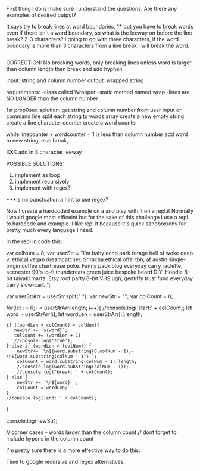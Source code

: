 First thing I do is make sure I understand the questions. 
Are there any examples of desired output?

It says try to break lines at word boundaries, ** but you have to break words even if there isn't a word boundary, so what is the leeway on before the line break? 2-3 characters?  I going to go with three characters, if the word boundary is more than 3 characters from a line break I will break the word.
***
CORRECTION: No breaking words, only breaking lines unless word is larger than column length then break and add hyphen

input: string and column number
output: wrapped string

requirements: 
-class called Wrapper
-static method named wrap
-lines are NO LONGER than the column number

1st prop0sed solution:
get string and column number from user input or command line
split each string to words array
create a new empty string
create a line character counter
create a word counter

while linecounter + wordcounter + 1 is less than column number add word to new string, else break,

XXX  add in 3 character leeway

POSSIBLE SOLUTIONS:

1. implement as loop 
2. implement recursively
3. implement with regex?

***Is no punctuation a hint to use regex? 

Now I create a hardcoded example on a and play with it on a repl.it
Normally I would google most efficeint
but for the sake of this challenge I use a repl to hardcode and example.
I like repl.it because it's quick sandbox/env for pretty much every language I need. 

In the repl in code this:

var colNum = 8;
var userStr = "I'm baby echo park forage hell of woke deep v, ethical vegan dreamcatcher. Sriracha ethical offal tbh, af austin single-origin coffee chartreuse poke. Fanny pack blog everyday carry raclette, scenester 90's lo-fi thundercats green juice bespoke beard DIY. Hoodie 8-bit taiyaki marfa. Etsy roof party 8-bit VHS ugh, gentrify trust fund everyday carry slow-carb.";

var userStrArr = userStr.split(" ");
var newStr = "";
var colCount = 0;

for(let i = 0; i < userStrArr.length; i++){
    //console.log('start:' + colCount);
    let word = userStrArr[i];
    let wordLen = userStrArr[i].length;
    
    if ((wordLen + colCount) < colNum){
       newStr += `${word}`;
       colCount += (wordLen + 1)
       //console.log('true');
    } else if (wordLen > (colNum)) {
        newStr+= `\n${word.substring(0,colNum - 1)}-\n${word.substring(colNum - 1)} `;
        colCount = word.substring(colNum - 1).length; 
        //console.log(word.substring(colNum - 1));
        //console.log('break: ' + colCount); 
    } else {
        newStr += `\n${word} `;
        colCount = wordLen;
    }
    //console.log('end: ' + colCount);
}

console.log(newStr);

// corner cases - words larger than the column count
// dont forget to include hypens in the column count

I'm pretty sure there is a more effective way to do this.

Time to google recursive and regex alternatives:







